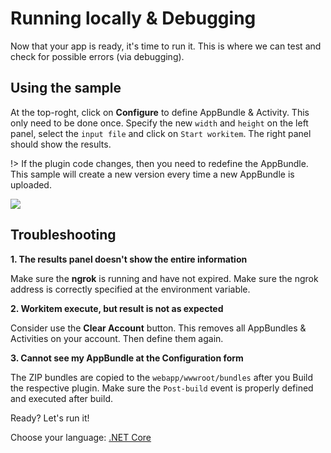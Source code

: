 # Running locally & Debugging

Now that your app is ready, it's time to run it. This is where we can test and check for possible errors (via debugging).

## Using the sample

At the top-roght, click on **Configure** to define AppBundle & Activity. This only need to be done once. Specify the new `width` and `height` on the left panel, select the `input file` and click on `Start workitem`. The right panel should show the results.

!> If the plugin code changes, then you need to redefine the AppBundle. This sample will create a new version every time a new AppBundle is uploaded.

![](_media/tutorials/run_sample_modifymodels.gif)

## Troubleshooting

**1. The results panel doesn't show the entire information**

Make sure the **ngrok** is running and have not expired. Make sure the ngrok address is correctly specified at the environment variable.

**2. Workitem execute, but result is not as expected**

Consider use the **Clear Account** button. This removes all AppBundles & Activities on your account. Then define them again.

**3. Cannot see my AppBundle at the Configuration form**

The ZIP bundles are copied to the `webapp/wwwroot/bundles` after you Build the respective plugin. Make sure the `Post-build` event is properly defined and executed after build.

Ready? Let's run it!

Choose your language: [.NET Core](environment/rundebug/netcore)
